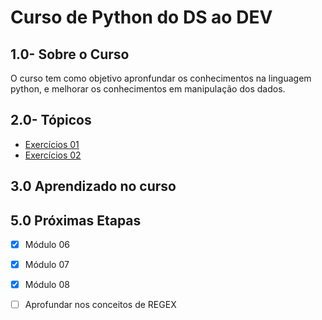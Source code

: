 # Curso de Python do DS ao DEV

## 1.0- Sobre o Curso

O curso tem como objetivo apronfundar os conhecimentos na linguagem python, e melhorar os conhecimentos em manipulação dos dados.

## 2.0- Tópicos
- [Exercícios 01](https://github.com/brunalimap/python_ds_dev/blob/main/notebooks/ex_005.ipynb)
- [Exercícios 02](https://github.com/brunalimap/python_ds_dev/blob/main/notebooks/ex_008_sql.ipynb) 


## 3.0 Aprendizado no curso 


## 5.0 Próximas Etapas
 
- [x] Módulo 06
- [x] Módulo 07
- [x] Módulo 08
- [ ] Aprofundar nos conceitos de REGEX

